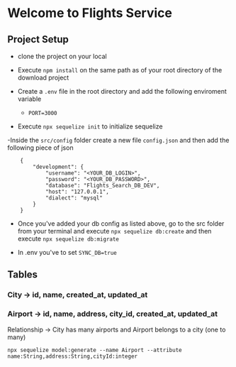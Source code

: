 # Welcome to Flights Service

## Project Setup

- clone the project on your local

- Execute `npm install` on the same path as of your root directory of the download project

- Create a `.env` file in the root directory and add the following enviroment variable
    - `PORT=3000`

- Execute `npx sequelize init` to initialize sequelize

-Inside the `src/config` folder create a new file `config.json` and then add the following piece of json

```
    {
        "development": {
            "username": "<YOUR_DB_LOGIN>",
            "password": "<YOUR_DB_PASSWORD>",
            "database": "Flights_Search_DB_DEV",
            "host": "127.0.0.1",
            "dialect": "mysql"
        }
    }
```
- Once you've added your db config as listed above, go to the src folder from your terminal and execute `npx sequelize db:create`  and then execute `npx sequelize db:migrate`

- In .env you've to set ```SYNC_DB=true```

## Tables

### City -> id, name, created_at, updated_at
### Airport -> id, name, address, city_id, created_at, updated_at

Relationship -> City has many airports and Airport belongs to a city (one to many)

```
npx sequelize model:generate --name Airport --attribute name:String,address:String,cityId:integer

```

